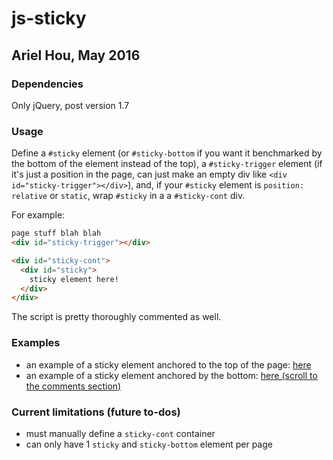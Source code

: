 # js-sticky
## Ariel Hou, May 2016
### Dependencies
Only jQuery, post version 1.7

### Usage
Define a `#sticky` element (or `#sticky-bottom` if you want it benchmarked by the bottom of the element instead of the top), a `#sticky-trigger` element (if it's just a position in the page, can just make an empty div like `<div id="sticky-trigger"></div>`), and, if your `#sticky` element is `position: relative` or `static`, wrap `#sticky` in a a `#sticky-cont` div.

For example:
```html
page stuff blah blah
<div id="sticky-trigger"></div>

<div id="sticky-cont">
  <div id="sticky">
    sticky element here!
  </div>
</div>
```

The script is pretty thoroughly commented as well.

### Examples
* an example of a sticky element anchored to the top of the page: [here](http://view.arielity.net/about)
* an example of a sticky element anchored by the bottom: [here (scroll to the comments section)](http://view.arielity.net/2016/05/every-serious-contemporary-novel-set-in-nyc/)

### Current limitations (future to-dos)
* must manually define a `sticky-cont` container
* can only have 1 `sticky` and `sticky-bottom` element per page
